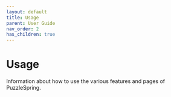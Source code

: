 ```yaml
---
layout: default
title: Usage
parent: User Guide
nav_order: 2
has_children: true
---
```


# Usage

Information about how to use the various features and pages of PuzzleSpring. 